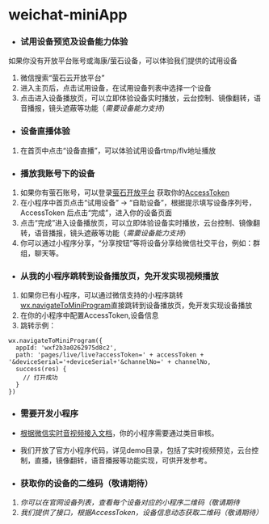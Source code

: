# weichat-miniApp


+ ### 试用设备预览及设备能力体验 

如果你没有开放平台账号或海康/萤石设备，可以体验我们提供的试用设备

1. 微信搜索“萤石云开放平台”
2. 进入主页后，点击试用设备，在试用设备列表中选择一个设备
3. 点击进入设备播放页，可以立即体验设备实时播放，云台控制、镜像翻转，语音播报，镜头遮蔽等功能（*需要设备能力支持*）

+ ### 设备直播体验

1. 在首页中点击“设备直播”，可以体验试用设备rtmp/flv地址播放

+ ### 播放我账号下的设备
1. 如果你有萤石账号，可以登录[萤石开放平台](http://open.ys7.com) 获取你的[AccessToken](https://open.ys7.com/doc/zh/book/index/user.html)
2. 在小程序中首页点击“试用设备” -> “自助设备”，根据提示填写设备序列号，AccessToken 后点击“完成”，进入你的设备页面
3. 点击“完成”进入设备播放页，可以立即体验设备实时播放，云台控制、镜像翻转，语音播报，镜头遮蔽等功能（*需要设备能力支持*）
4. 你可以通过小程序分享，“分享按钮”等将设备分享给微信社交平台，例如：群组，聊天等。

+ ### 从我的小程序跳转到设备播放页，免开发实现视频播放

1. 如果你已有小程序，可以通过微信支持的小程序跳转[wx.navigateToMiniProgram](https://developers.weixin.qq.com/miniprogram/dev/api/open-api/miniprogram-navigate/wx.navigateToMiniProgram.html)直接跳转到设备播放页，免开发实现设备播放
2. 在你的小程序中配置AccessToken,设备信息
3. 跳转示例：
```
wx.navigateToMiniProgram({
  appId: 'wxf2b3a0262975d8c2',
  path: 'pages/live/live?accessToken=' + accessToken + '&deviceSerial='+deviceSerial+'&channelNo=' + channelNo,
  success(res) {
    // 打开成功
  }
})
```
+  ### 需要开发小程序
+ [根据微信实时音视频接入文档](https://developers.weixin.qq.com/miniprogram/dev/component/live-player.html)，你的小程序需要通过类目审核。

+ 我们开放了官方小程序代码，详见demo目录，包括了实时视频预览，云台控制，直播，镜像翻转，语音播报等功能实现，可供开发参考。

+ ### 获取你的设备的二维码（敬请期待）
1. *你可以在官网设备列表，查看每个设备对应的小程序二维码（敬请期待*
2. *我们提供了接口，根据AccessToken，设备信息动态获取二维码（敬请期待）*
